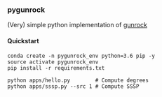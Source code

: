 ### pygunrock

(Very) simple python implementation of [gunrock](https://github.com/gunrock/gunrock/)

#### Quickstart

```
conda create -n pygunrock_env python=3.6 pip -y
source activate pygunrock_env
pip install -r requirements.txt

python apps/hello.py        # Compute degrees
python apps/sssp.py --src 1 # Compute SSSP
```

